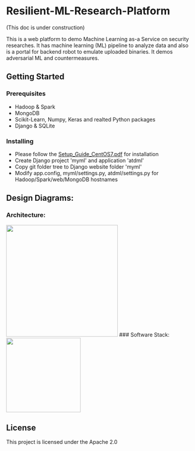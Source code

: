 # Resilient-ML-Research-Platform 
(This doc is under construction)

This is a web platform to demo Machine Learning as-a Service on security researches. 
It has machine learning (ML) pipeline to analyze data and also is a portal for backend robot to emulate uploaded binaries.
It demos adversarial ML and countermeasures.

## Getting Started
### Prerequisites
* Hadoop & Spark
* MongoDB
* Scikit-Learn, Numpy, Keras and realted Python packages
* Django & SQLite

### Installing
* Please follow the [Setup_Guide_CentOS7.pdf](Setup_Guide_CentOS7.pdf) for installation
* Create Django project 'myml' and application 'atdml'
* Copy git folder tree to Django website folder 'myml'
* Modify app.config, myml/settings.py, atdml/settings.py for Hadoop/Spark/web/MongoDB hostnames

## Design Diagrams:
### Architecture:
<img src="../master/atdml/static/atdml/img/mlaas_arch_gpu.png" height="300">
### Software Stack:
<img src="../master/atdml/static/atdml/img/sw_stack.png" height="200">

## License
This project is licensed under the Apache 2.0 


